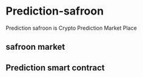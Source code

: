 # Prediction-safroon

Prediction  safroon is Crypto Prediction Market Place 

## safroon market 
## Prediction smart contract 
